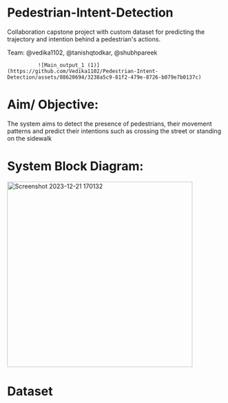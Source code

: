 # Pedestrian-Intent-Detection

Collaboration capstone project with custom dataset for predicting the trajectory and intention behind a pedestrian's actions.

Team: @vedika1102, @tanishqtodkar, @shubhpareek


              ![Main_output_1 (1)](https://github.com/Vedika1102/Pedestrian-Intent-Detection/assets/88620694/3238a5c9-81f2-479e-8726-b079e7b0137c)


# Aim/ Objective:

The system aims to detect the presence of pedestrians, their movement patterns and predict their intentions such as crossing the street or standing on the sidewalk

# System Block Diagram:
<img width="430" alt="Screenshot 2023-12-21 170132" src="https://github.com/Vedika1102/Pedestrian-Intent-Detection/assets/88620694/d1d55410-22ca-4d95-ac67-937c0fa8a6d2">


# Dataset

